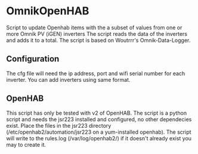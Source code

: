 # OmnikOpenHAB

Script to update Openhab items with the a subset of values from one or more Omnik PV (iGEN) inverters
The script reads the data of the inverters and adds it to a total.
The script is based on Woutrrr's Omnik-Data-Logger.

## Configuration
The cfg file will need the ip address, port and wifi serial number for each inverter. You can add inverters using same format.

## OpenHAB
This script has only be tested with v2 of OpenHAB.
The script is a python script and needs the jsr223 installed and configured, no other dependecies exist.
Place the files in the jsr223 directory (/etc/openhab2/automation/jsr223 on a yum-installed openhab).
The script will write to the rules.log (/var/log/openhab2/) if it doesn't already exist you may to create it.
